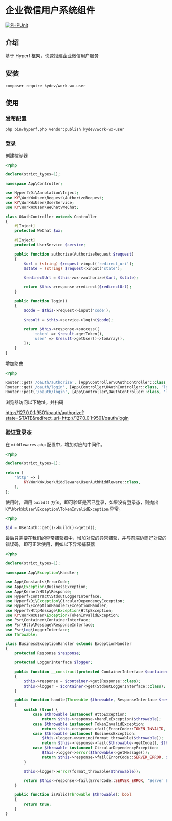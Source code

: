 # 企业微信用户系统组件

[![PHPUnit](https://github.com/kydever/work-wx-user/actions/workflows/test.yml/badge.svg)](https://github.com/kydever/work-wx-user/actions/workflows/test.yml)

## 介绍

基于 Hyperf 框架，快速搭建企业微信用户服务

## 安装

```
composer require kydev/work-wx-user
```

## 使用

### 发布配置

```shell
php bin/hyperf.php vendor:publish kydev/work-wx-user
```

### 登录

创建控制器

```php
<?php

declare(strict_types=1);

namespace App\Controller;

use Hyperf\Di\Annotation\Inject;
use KY\WorkWxUser\Request\AuthorizeRequest;
use KY\WorkWxUser\UserService;
use KY\WorkWxUser\WeChat\WeChat;

class OAuthController extends Controller
{
    #[Inject]
    protected WeChat $wx;

    #[Inject]
    protected UserService $service;

    public function authorize(AuthorizeRequest $request)
    {
        $url = (string) $request->input('redirect_uri');
        $state = (string) $request->input('state');

        $redirectUrl = $this->wx->authorize($url, $state);

        return $this->response->redirect($redirectUrl);
    }

    public function login()
    {
        $code = $this->request->input('code');

        $result = $this->service->login($code);

        return $this->response->success([
            'token' => $result->getToken(),
            'user' => $result->getUser()->toArray(),
        ]);
    }
}

```

增加路由

```php
<?php

Router::get('/oauth/authorize', [App\Controller\OAuthController::class, 'authorize']);
Router::get('/oauth/login', [App\Controller\OAuthController::class, 'login']);
Router::post('/oauth/login', [App\Controller\OAuthController::class, 'login']);
```

浏览器访问以下地址，并扫码

http://127.0.0.1:9501/oauth/authorize?state=STATE&redirect_uri=http://127.0.0.1:9501/oauth/login

### 验证登录态

在 `middlewares.php` 配置中，增加对应的中间件。

```php
<?php

declare(strict_types=1);

return [
    'http' => [
        KY\WorkWxUser\Middleware\UserAuthMiddleware::class,
    ],
];

```

使用时，调用 `build()` 方法，即可验证是否已登录，如果没有登录态，则抛出 `KY\WorkWxUser\Exception\TokenInvalidException` 异常。

```php
<?php

$id = UserAuth::get()->build()->getId();
```

最后只需要在我们的异常捕获器中，增加对应的异常捕获，并与前端协商好对应的错误码，即可正常使用，例如以下异常捕获器

```php
<?php

declare(strict_types=1);

namespace App\Exception\Handler;

use App\Constants\ErrorCode;
use App\Exception\BusinessException;
use App\Kernel\Http\Response;
use Hyperf\Contract\StdoutLoggerInterface;
use Hyperf\Di\Exception\CircularDependencyException;
use Hyperf\ExceptionHandler\ExceptionHandler;
use Hyperf\HttpMessage\Exception\HttpException;
use KY\WorkWxUser\Exception\TokenInvalidException;
use Psr\Container\ContainerInterface;
use Psr\Http\Message\ResponseInterface;
use Psr\Log\LoggerInterface;
use Throwable;

class BusinessExceptionHandler extends ExceptionHandler
{
    protected Response $response;

    protected LoggerInterface $logger;

    public function __construct(protected ContainerInterface $container)
    {
        $this->response = $container->get(Response::class);
        $this->logger = $container->get(StdoutLoggerInterface::class);
    }

    public function handle(Throwable $throwable, ResponseInterface $response)
    {
        switch (true) {
            case $throwable instanceof HttpException:
                return $this->response->handleException($throwable);
            case $throwable instanceof TokenInvalidException:
                return $this->response->fail(ErrorCode::TOKEN_INVALID, 'Token Invalid.');
            case $throwable instanceof BusinessException:
                $this->logger->warning(format_throwable($throwable));
                return $this->response->fail($throwable->getCode(), $throwable->getMessage());
            case $throwable instanceof CircularDependencyException:
                $this->logger->error($throwable->getMessage());
                return $this->response->fail(ErrorCode::SERVER_ERROR, $throwable->getMessage());
        }

        $this->logger->error(format_throwable($throwable));

        return $this->response->fail(ErrorCode::SERVER_ERROR, 'Server Error');
    }

    public function isValid(Throwable $throwable): bool
    {
        return true;
    }
}
```
